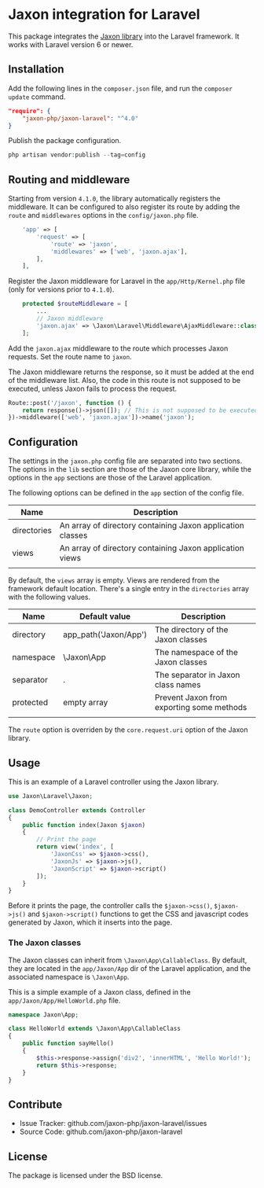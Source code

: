 Jaxon integration for Laravel
=============================

This package integrates the [Jaxon library](https://github.com/jaxon-php/jaxon-core) into the Laravel framework.
It works with Laravel version 6 or newer.

Installation
------------

Add the following lines in the `composer.json` file, and run the `composer update` command.
```json
"require": {
    "jaxon-php/jaxon-laravel": "^4.0"
}
```

Publish the package configuration.
```php
php artisan vendor:publish --tag=config
```

Routing and middleware
----------------------

Starting from version `4.1.0`, the library automatically registers the middleware.
It can be configured to also register its route by adding the `route` and `middlewares` options in the `config/jaxon.php` file.

```php
    'app' => [
        'request' => [
            'route' => 'jaxon',
            'middlewares' => ['web', 'jaxon.ajax'],
        ],
    ],
```

Register the Jaxon middleware for Laravel in the `app/Http/Kernel.php` file (only for versions prior to `4.1.0`).

```php
    protected $routeMiddleware = [
        ...
        // Jaxon middleware
        'jaxon.ajax' => \Jaxon\Laravel\Middleware\AjaxMiddleware::class,
    ];
```

Add the `jaxon.ajax` middleware to the route which processes Jaxon requests. Set the route name to `jaxon`.

The Jaxon middleware returns the response, so it must be added at the end of the middleware list.
Also, the code in this route is not supposed to be executed, unless Jaxon fails to process the request.

```php
Route::post('/jaxon', function () {
    return response()->json([]); // This is not supposed to be executed.
})->middleware(['web', 'jaxon.ajax'])->name('jaxon');
```

Configuration
-------------

The settings in the `jaxon.php` config file are separated into two sections.
The options in the `lib` section are those of the Jaxon core library, while the options in the `app` sections are those of the Laravel application.

The following options can be defined in the `app` section of the config file.

| Name | Description |
|------|---------------|
| directories | An array of directory containing Jaxon application classes |
| views   | An array of directory containing Jaxon application views |
| | | |

By default, the `views` array is empty. Views are rendered from the framework default location.
There's a single entry in the `directories` array with the following values.

| Name | Default value | Description |
|------|---------------|-------------|
| directory | app_path('Jaxon/App') | The directory of the Jaxon classes |
| namespace | \Jaxon\App  | The namespace of the Jaxon classes |
| separator | .           | The separator in Jaxon class names |
| protected | empty array | Prevent Jaxon from exporting some methods |
| | | |

The `route` option is overriden by the `core.request.uri` option of the Jaxon library.

Usage
-----

This is an example of a Laravel controller using the Jaxon library.
```php
use Jaxon\Laravel\Jaxon;

class DemoController extends Controller
{
    public function index(Jaxon $jaxon)
    {
        // Print the page
        return view('index', [
            'JaxonCss' => $jaxon->css(),
            'JaxonJs' => $jaxon->js(),
            'JaxonScript' => $jaxon->script()
        ]);
    }
}
```

Before it prints the page, the controller calls the `$jaxon->css()`, `$jaxon->js()` and `$jaxon->script()` functions to get the CSS and javascript codes generated by Jaxon, which it inserts into the page.

### The Jaxon classes

The Jaxon classes can inherit from `\Jaxon\App\CallableClass`.
By default, they are located in the `app/Jaxon/App` dir of the Laravel application, and the associated namespace is `\Jaxon\App`.

This is a simple example of a Jaxon class, defined in the `app/Jaxon/App/HelloWorld.php` file.

```php
namespace Jaxon\App;

class HelloWorld extends \Jaxon\App\CallableClass
{
    public function sayHello()
    {
        $this->response->assign('div2', 'innerHTML', 'Hello World!');
        return $this->response;
    }
}
```

Contribute
----------

- Issue Tracker: github.com/jaxon-php/jaxon-laravel/issues
- Source Code: github.com/jaxon-php/jaxon-laravel

License
-------

The package is licensed under the BSD license.
